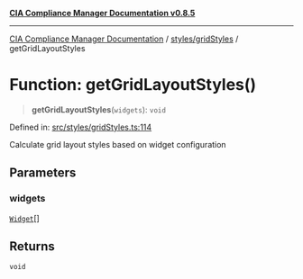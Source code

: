 [**CIA Compliance Manager Documentation v0.8.5**](../../../README.md)

***

[CIA Compliance Manager Documentation](../../../modules.md) / [styles/gridStyles](../README.md) / getGridLayoutStyles

# Function: getGridLayoutStyles()

> **getGridLayoutStyles**(`widgets`): `void`

Defined in: [src/styles/gridStyles.ts:114](https://github.com/Hack23/cia-compliance-manager/blob/3ae0301247f765ba03c8c0fe645db4718bb8af76/src/styles/gridStyles.ts#L114)

Calculate grid layout styles based on widget configuration

## Parameters

### widgets

[`Widget`](../../../types/widget/interfaces/Widget.md)[]

## Returns

`void`

